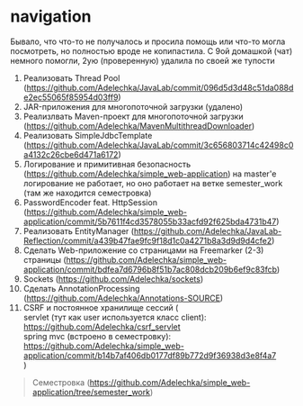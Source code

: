 # navigation
Бывало, что что-то не получалось и просила помощь или что-то могла посмотреть, но полностью вроде не копипастила. С 9ой домашкой (чат) немного помогли, 2ую (проверенную) удалила по своей же тупости

01. Реализовать Thread Pool (https://github.com/Adelechka/JavaLab/commit/096d5d3d48c51da088de2ec55065f85954d03ff9)
02. JAR-приложения для многопоточной загрузки (удалено)
03. Реализлвать Maven-проект для многопоточной загрузки (https://github.com/Adelechka/MavenMultithreadDownloader)
04. Реализовать SimpleJdbcTemplate (https://github.com/Adelechka/JavaLab/commit/3c656803714c42498c0a4132c26cbe6d471a6172)
05. Логирование и примитивная безопасность (https://github.com/Adelechka/simple_web-application)
    на master'e логирование не работает, но оно работает на ветке semester_work (там же находится семестровка)
06. PasswordEncoder feat. HttpSession (https://github.com/Adelechka/simple_web-application/commit/5b7611f4cd3578055b33acfd92f625bda4731b47)
07. Реализовать EntityManager (https://github.com/Adelechka/JavaLab-Reflection/commit/a439b47fae9fc9f18d1c0a4271b8a3d9d9d4cfe2)
08. Сделать Web-приложение со страницами на Freemarker (2-3) страницы (https://github.com/Adelechka/simple_web-application/commit/bdfea7d6796b8f51b7ac808dcb209b6ef9c83fcb)
09. Sockets (https://github.com/Adelechka/sockets)
10. Сделать AnnotationProcessing (https://github.com/Adelechka/Annotations-SOURCE)
11. CSRF и постоянное хранилище сессий ( <br>
        servlet (тут как user используется класс client): https://github.com/Adelechka/csrf_servlet <br>
        spring mvc (встроено в семестровку): https://github.com/Adelechka/simple_web-application/commit/b14b7af406db0177df89b772d9f36938d3e8f4a7 <br> 
        )

> Семестровка (https://github.com/Adelechka/simple_web-application/tree/semester_work)
